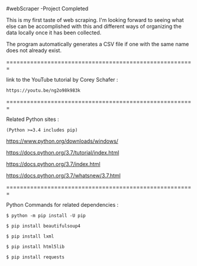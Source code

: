#webScraper  -Project Completed

This is my first taste of web scraping. I'm looking forward to seeing what else can be accomplished with this and different ways of organizing the data locally once it has been collected.

The program automatically generates a CSV file if one with the same name does not already exist.

=======================================================



link to the YouTube tutorial by Corey Schafer : 

	https://youtu.be/ng2o98k983k

=======================================================



Related Python sites :

	(Python >=3.4 includes pip)



https://www.python.org/downloads/windows/

https://docs.python.org/3.7/tutorial/index.html

https://docs.python.org/3.7/index.html

https://docs.python.org/3.7/whatsnew/3.7.html

=======================================================



Python Commands for related dependencies :

	$ python -m pip install -U pip

	$ pip install beautifulsoup4

    $ pip install lxml	

	$ pip install html5lib
				
	$ pip install requests
